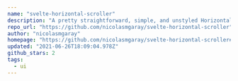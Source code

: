 ```yaml
---
name: "svelte-horizontal-scroller"
description: "A pretty straightforward, simple, and unstyled Horizontal Scroller for Svelte."
repo_url: "https://github.com/nicolasmgaray/svelte-horizontal-scroller"
author: "nicolasmgaray"
homepage: "https://github.com/nicolasmgaray/svelte-horizontal-scroller#readme"
updated: "2021-06-26T18:09:04.978Z"
github_stars: 2
tags: 
  - ui
---
```

